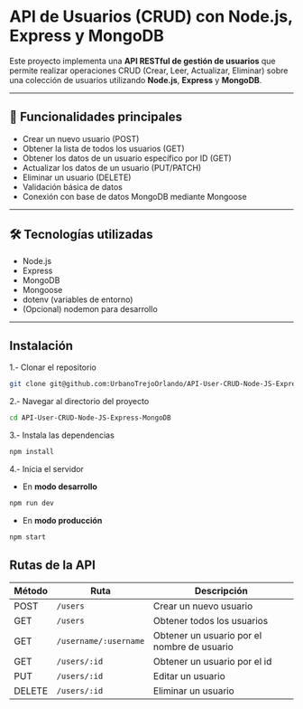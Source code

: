 # API de Usuarios (CRUD) con Node.js, Express y MongoDB

Este proyecto implementa una **API RESTful de gestión de usuarios** que permite realizar operaciones CRUD (Crear, Leer, Actualizar, Eliminar) sobre una colección de usuarios utilizando **Node.js**, **Express** y **MongoDB**.

---

## 🧰 Funcionalidades principales

- Crear un nuevo usuario (POST)  
- Obtener la lista de todos los usuarios (GET)  
- Obtener los datos de un usuario específico por ID (GET)  
- Actualizar los datos de un usuario (PUT/PATCH)  
- Eliminar un usuario (DELETE)  
- Validación básica de datos  
- Conexión con base de datos MongoDB mediante Mongoose  

---

## 🛠 Tecnologías utilizadas

- Node.js  
- Express  
- MongoDB  
- Mongoose  
- dotenv (variables de entorno)  
- (Opcional) nodemon para desarrollo  

---

## Instalación

1.- Clonar el repositorio
```bash
git clone git@github.com:UrbanoTrejoOrlando/API-User-CRUD-Node-JS-Express-MongoDB.git
```
2.- Navegar al directorio del proyecto
```bash
cd API-User-CRUD-Node-JS-Express-MongoDB
```
3.- Instala las dependencias
```bash
npm install
```
4.- Inicia el servidor
- En **modo desarrollo**
```bash
npm run dev
```
- En **modo producción**
```bash
npm start
```

## Rutas de la API

| Método | Ruta         | Descripción                    |
|--------|--------------|--------------------------------|
| POST   | `/users`     | Crear un nuevo usuario         |
| GET    | `/users`     | Obtener todos los usuarios     |
| GET    | `/username/:username` | Obtener un usuario por el nombre de usuario   |
| GET    | `/users/:id` | Obtener un usuario por el id |
| PUT | `/users/:id` | Editar un usuario             |
| DELETE | `/users/:id` | Eliminar un usuario             |
